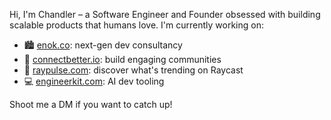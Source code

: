 Hi, I'm Chandler – a Software Engineer and Founder obsessed with building scalable products that humans love. I'm currently working on:

- 🏙️ [enok.co](https://enok.co): next-gen dev consultancy
- 🌱 [connectbetter.io](https://connectbetter.io): build engaging communities
- 🧰 [raypulse.com](https://raypulse.com): discover what's trending on Raycast
- 💻 [engineerkit.com](https://engineerkit.com): AI dev tooling

Shoot me a DM if you want to catch up!
